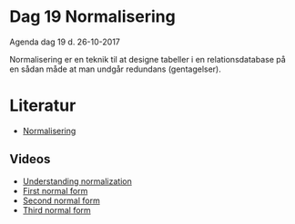 # Dag 19 Normalisering
Agenda dag 19 d. 26-10-2017

Normalisering er en teknik til at designe tabeller i en relationsdatabase på en sådan måde at man undgår redundans (gentagelser).

# Literatur
* [Normalisering](https://docs.google.com/document/d/e/2PACX-1vS5A34jXa-Qy0HY7b4hAXqbswLpMWyQoOuFJY1WM8PZysKywwXECtj89Xv0lDv_f58K_BdD1yogvWOI/pub)

## Videos
* [Understanding normalization](https://www.lynda.com/Programming-Foundations-tutorials/Understanding-normalization/412845/438436-4.html?autoplay=true)
* [First normal form](https://www.lynda.com/Programming-Foundations-tutorials/First-normal-form/412845/438437-4.html?autoplay=true)
* [Second normal form](https://www.lynda.com/Programming-Foundations-tutorials/Second-normal-form/412845/438438-4.html?autoplay=true)
* [Third normal form](https://www.lynda.com/Programming-Foundations-tutorials/Third-normal-form/412845/438439-4.html?autoplay=true)


